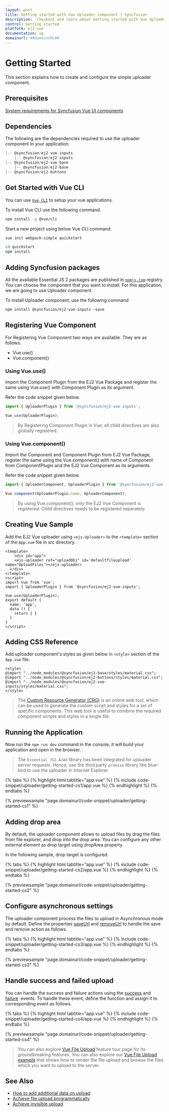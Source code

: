 ```yaml
---
layout: post
title: Getting started with Vue Uploader component | Syncfusion
description:  Checkout and learn about Getting started with Vue Uploader component of Syncfusion Essential JS 2 and more details.
control: Getting started 
platform: ej2-vue
documentation: ug
domainurl: ##DomainURL##
---
```


# Getting Started

This section explains how to create and configure the simple uploader component.

## Prerequisites

[System requirements for Syncfusion Vue UI components](https://ej2.syncfusion.com/vue/documentation/system-requirements/)

## Dependencies

The following are the dependencies required to use the uploader component in your application:

```js
|-- @syncfusion/ej2-vue-inputs
    |-- @syncfusion/ej2-inputs
|-- @syncfusion/ej2-vue-base
    |-- @syncfusion/ej2-base
|-- @syncfusion/ej2-buttons

```

## Get Started with Vue CLI

You can use [`Vue CLI`](https://github.com/vuejs/vue-cli) to setup your vue applications.

To install Vue CLI use the following command.

```bash
npm install -g @vue/cli
```

Start a new project using below Vue CLI command.

```bash
vue init webpack-simple quickstart

cd quickstart
npm install

```

## Adding Syncfusion packages

All the available Essential JS 2 packages are published in [`npmjs.com`](https://www.npmjs.com/~syncfusionorg) registry. You can choose the component that you want to install. For this application, we are going to use Uploader component.

To install Uploader component, use the following command

```bash
npm install @syncfusion/ej2-vue-inputs –save
```

## Registering Vue Component

For Registering Vue Component two ways are available. They are as follows.
* Vue.use()
* Vue.component()

### Using Vue.use()

Import the Component Plugin from the EJ2 Vue Package and register the same using Vue.use() with Component Plugin as its argument.

Refer the code snippet given below.

```ts
import { UploaderPlugin } from '@syncfusion/ej2-vue-inputs';

Vue.use(UploaderPlugin);
```

> By Registering Component Plugin in Vue, all child directives are also globally registered.

### Using Vue.component()

Import the Component and Component Plugin from EJ2 Vue Package, register the same using the Vue.component() with name of Component from ComponentPlugin and the EJ2 Vue Component as its arguments.

Refer the code snippet given below.

```ts
import { UploaderComponent, UploaderPlugin } from '@syncfusion/ej2-vue-inputs';

Vue.component(UploaderPlugin.name, UploaderComponent);
```

> By using Vue.component(), only the EJ2 Vue Component is registered. Child directives needs to be registered separately.

## Creating Vue Sample

Add the EJ2 Vue uploader using `<ejs-Uploader>` to the `<template>` section of the `App.vue` file in src directory.

```
<template>
    <div id="app">
    <ejs-uploader ref="uploadObj" id='defaultfileupload' name="UploadFiles"></ejs-uploader>
  </div>
</template>
<script>
import Vue from 'vue';
import { UploaderPlugin } from '@syncfusion/ej2-vue-inputs';

Vue.use(UploaderPlugin);
export default {
  name: 'app',
  data () {
    return { }
  }
}
</script>
```

## Adding CSS Reference

Add uploader component's styles as given below in `<style>` section of the `App.vue` file.

```
<style>
@import "../node_modules/@syncfusion/ej2-base/styles/material.css";
@import "../node_modules/@syncfusion/ej2-buttons/styles/material.css";
@import "../node_modules/@syncfusion/ej2-vue-inputs/styles/material.css";
</style>
```

> The [Custom Resource Generator (CRG)](https://crg.syncfusion.com/) is an online web tool, which can be used to generate the custom script and styles for a set of specific components.
> This web tool is useful to combine the required component scripts and styles in a single file.

## Running the Application

Now run the `npm run dev` command in the console, it will build your application and open in the browser.

> The `Essential JS2 AJAX` library has been integrated for uploader server requests. Hence, use the third party `promise` library like blue-bird to use the uploader in Internet Explorer.

{% tabs %}
{% highlight html tabtitle="app.vue" %}
{% include code-snippet/uploader/getting-started-cs1/app.vue %}
{% endhighlight %}
{% endtabs %}
        
{% previewsample "page.domainurl/code-snippet/uploader/getting-started-cs1" %}

## Adding drop area

By default, the uploader component allows to upload files by drag the files from file explorer, and drop into the drop area.  You can configure any other external element as drop target using dropArea property.

In the following sample, drop target is configured.

{% tabs %}
{% highlight html tabtitle="app.vue" %}
{% include code-snippet/uploader/getting-started-cs2/app.vue %}
{% endhighlight %}
{% endtabs %}
        
{% previewsample "page.domainurl/code-snippet/uploader/getting-started-cs2" %}

## Configure asynchronous settings

The uploader component process the files to upload in Asynchronous mode by default. Define the properties [saveUrl](https://ej2.syncfusion.com/vue/documentation/api/uploader/asyncSettings/#saveurl) and [removeUrl](https://ej2.syncfusion.com/vue/documentation/api/uploader/asyncSettings/#removeurl) to handle the save and remove action as follows.

{% tabs %}
{% highlight html tabtitle="app.vue" %}
{% include code-snippet/uploader/getting-started-cs3/app.vue %}
{% endhighlight %}
{% endtabs %}
        
{% previewsample "page.domainurl/code-snippet/uploader/getting-started-cs3" %}

## Handle success and failed upload

You can handle the success and failure actions using the [success](https://ej2.syncfusion.com/vue/documentation/api/uploader/#success) and [failure](https://ej2.syncfusion.com/vue/documentation/api/uploader/#failure) &nbsp;events. To handle these event, define the function and assign it to corresponding event as follows.

{% tabs %}
{% highlight html tabtitle="app.vue" %}
{% include code-snippet/uploader/getting-started-cs4/app.vue %}
{% endhighlight %}
{% endtabs %}
        
{% previewsample "page.domainurl/code-snippet/uploader/getting-started-cs4" %}

>You can also explore [Vue File Upload](https://www.syncfusion.com/vue-ui-components/vue-file-upload) feature tour page for its groundbreaking features. You can also explore our [Vue File Upload example](https://ej2.syncfusion.com/vue/demos/#/material/uploader/default.html) that shows how to render the file upload and browse the files which you want to upload to the server.

## See Also

* [How to add additional data on upload](./how-to/add-additional-data-on-upload)
* [Achieve file upload programmatically](./how-to/achieve-file-upload-programmatically)
* [Achieve invisible upload](./how-to/achieve-invisible-upload)
